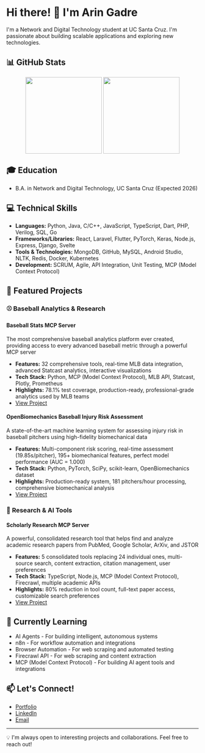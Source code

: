 # Hi there! 👋 I'm Arin Gadre

I'm a Network and Digital Technology student at UC Santa Cruz. I'm passionate about building scalable applications and exploring new technologies.

## 📊 GitHub Stats

<p align="center">
  <img height="200" align="center" src="https://github-readme-stats.vercel.app/api/top-langs/?username=aringadre76&layout=compact&langs_count=8&theme=radical&hide_border=true" />
  <img height="200" align="center" src="https://github-readme-stats.vercel.app/api?username=aringadre76&show_icons=true&theme=radical&hide_border=true" />
</p>


## 🎓 Education
- B.A. in Network and Digital Technology, UC Santa Cruz (Expected 2026)

## 💻 Technical Skills
- **Languages:** Python, Java, C/C++, JavaScript, TypeScript, Dart, PHP, Verilog, SQL, Go
- **Frameworks/Libraries:** React, Laravel, Flutter, PyTorch, Keras, Node.js, Express, Django, Svelte
- **Tools & Technologies:** MongoDB, GitHub, MySQL, Android Studio, NLTK, Redis, Docker, Kubernetes
- **Development:** SCRUM, Agile, API Integration, Unit Testing, MCP (Model Context Protocol)

## 🚀 Featured Projects

### ⚾ **Baseball Analytics & Research**

#### Baseball Stats MCP Server
The most comprehensive baseball analytics platform ever created, providing access to every advanced baseball metric through a powerful MCP server
- **Features:** 32 comprehensive tools, real-time MLB data integration, advanced Statcast analytics, interactive visualizations
- **Tech Stack:** Python, MCP (Model Context Protocol), MLB API, Statcast, Plotly, Prometheus
- **Highlights:** 78.1% test coverage, production-ready, professional-grade analytics used by MLB teams
- [View Project](https://github.com/aringadre76/baseball-stats-mcp)

#### OpenBiomechanics Baseball Injury Risk Assessment
A state-of-the-art machine learning system for assessing injury risk in baseball pitchers using high-fidelity biomechanical data
- **Features:** Multi-component risk scoring, real-time assessment (19.85s/pitcher), 195+ biomechanical features, perfect model performance (AUC = 1.000)
- **Tech Stack:** Python, PyTorch, SciPy, scikit-learn, OpenBiomechanics dataset
- **Highlights:** Production-ready system, 181 pitchers/hour processing, comprehensive biomechanical analysis
- [View Project](https://github.com/aringadre76/baseball-research)

### 🔬 **Research & AI Tools**

#### Scholarly Research MCP Server
A powerful, consolidated research tool that helps find and analyze academic research papers from PubMed, Google Scholar, ArXiv, and JSTOR
- **Features:** 5 consolidated tools replacing 24 individual ones, multi-source search, content extraction, citation management, user preferences
- **Tech Stack:** TypeScript, Node.js, MCP (Model Context Protocol), Firecrawl, multiple academic APIs
- **Highlights:** 80% reduction in tool count, full-text paper access, customizable search preferences
- [View Project](https://github.com/aringadre76/mcp-for-research)

## 🌱 Currently Learning
- AI Agents - For building intelligent, autonomous systems
- n8n - For workflow automation and integrations
- Browser Automation - For web scraping and automated testing
- Firecrawl API - For web scraping and content extraction
- MCP (Model Context Protocol) - For building AI agent tools and integrations

## 📫 Let's Connect!
- [Portfolio](https://aringadre76.github.io/)
- [LinkedIn](https://www.linkedin.com/in/arin-gadre/)
- [Email](mailto:aringadre@gmail.com)

---
💡 I'm always open to interesting projects and collaborations. Feel free to reach out!
